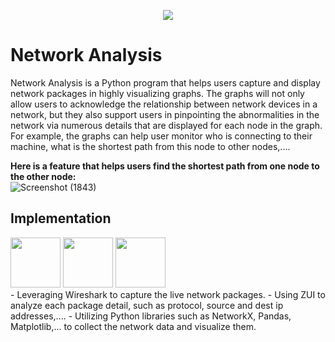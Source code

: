 <p align="center">
  <img src="https://media.giphy.com/media/v1.Y2lkPTc5MGI3NjExamUzNG53ZnBiYWRiZDRnY2dyNmg0aW04cHFvbzl3N2U5eW9hMmF2dCZlcD12MV9pbnRlcm5hbF9naWZfYnlfaWQmY3Q9Zw/xTiTnLxAA1LTBMKMkU/giphy.gif"></br>
</p>

# Network Analysis
Network Analysis is a Python program that helps users capture and display network packages in highly visualizing graphs. The graphs will not only allow users to acknowledge the relationship between network devices in a network, but they also support users in pinpointing the abnormalities in the network via numerous details that are displayed for each node in the graph. For example, the graphs can help user monitor who is connecting to their machine, what is the shortest path from this node to other nodes,....</br>

**Here is a feature that helps users find the shortest path from one node to the other node:**</br>
![Screenshot (1843)](https://github.com/user-attachments/assets/77da32bf-f5f9-4083-873f-ce848cdb8094)

## Implementation
<img src="https://github.com/user-attachments/assets/4d575ce8-e690-434c-9cdb-6a86ce1b9105" height="80">
<img src="https://github.com/user-attachments/assets/1dc3e8ff-b6c8-489e-986a-c685937f704a" height="80">
<img src="https://github.com/user-attachments/assets/b2453896-97c8-4bbe-a909-97f563491037" height="80"></br>
- Leveraging Wireshark to capture the live network packages.
- Using ZUI to analyze each package detail, such as protocol, source and dest ip addresses,....
- Utilizing Python libraries such as NetworkX, Pandas, Matplotlib,... to collect the network data and visualize them.
